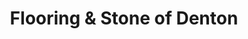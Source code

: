 ---
title: "Flooring & Stone of Denton"
url: /denton/flooring-and-stone-of-denton/
shop: flooring
---